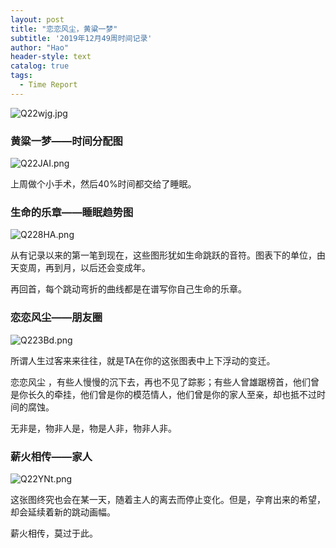```yaml
---
layout: post
title: "恋恋风尘，黄粱一梦"
subtitle: '2019年12月49周时间记录'
author: "Hao"
header-style: text
catalog: true
tags:
  - Time Report
---
```




![Q22wjg.jpg](https://s2.ax1x.com/2019/12/14/Q22wjg.jpg)



### 黄粱一梦——时间分配图

![Q22JAI.png](https://s2.ax1x.com/2019/12/14/Q22JAI.png)

 上周做个小手术，然后40%时间都交给了睡眠。



### 生命的乐章——睡眠趋势图

![Q228HA.png](https://s2.ax1x.com/2019/12/14/Q228HA.png)



 从有记录以来的第一笔到现在，这些图形犹如生命跳跃的音符。图表下的单位，由天变周，再到月，以后还会变成年。

再回首，每个跳动弯折的曲线都是在谱写你自己生命的乐章。



### 恋恋风尘——朋友圈 

![Q223Bd.png](https://s2.ax1x.com/2019/12/14/Q223Bd.png)

 所谓人生过客来来往往，就是TA在你的这张图表中上下浮动的变迁。

恋恋风尘 ，有些人慢慢的沉下去，再也不见了踪影；有些人曾雄踞榜首，他们曾是你长久的牵挂，他们曾是你的模范情人，他们曾是你的家人至亲，却也抵不过时间的腐蚀。

无非是，物非人是，物是人非，物非人非。



### 薪火相传——家人

![Q22YNt.png](https://s2.ax1x.com/2019/12/14/Q22YNt.png)




这张图终究也会在某一天，随着主人的离去而停止变化。但是，孕育出来的希望，却会延续着新的跳动画幅。

薪火相传，莫过于此。